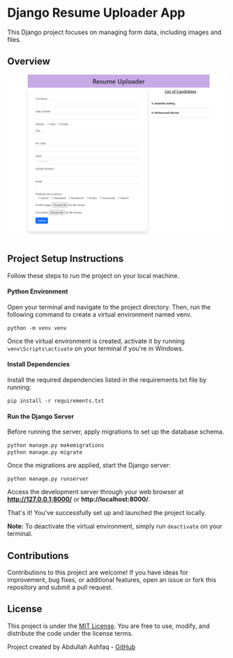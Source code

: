 # Django Resume Uploader App

This Django project focuses on managing form data, including images and files.

## Overview

<img src="./images/project.png" alt="Django Resume Uploader App">

## Project Setup Instructions

Follow these steps to run the project on your local machine.

#### Python Environment

Open your terminal and navigate to the project directory. Then, run the following command to create a virtual environment named venv.
```
python -m venv venv
```

Once the virtual environment is created, activate it by running `venv\Scripts\activate` on your terminal if you're in Windows.

#### Install Dependencies

Install the required dependencies listed in the requirements.txt file by running:
```
pip install -r requirements.txt
```

#### Run the Django Server

Before running the server, apply migrations to set up the database schema.
```
python manage.py makemigrations
python manage.py migrate
```

Once the migrations are applied, start the Django server:
```
python manage.py runserver
```
Access the development server through your web browser at **http://127.0.0.1:8000/** or **http://localhost:8000/**.

That's it! You've successfully set up and launched the project locally.

**Note:** To deactivate the virtual environment, simply run `deactivate` on your terminal.

## Contributions

Contributions to this project are welcome! If you have ideas for improvement, bug fixes, or additional features, open an issue or fork this repository and submit a pull request.

## License

This project is under the [MIT License](./LICENSE). You are free to use, modify, and distribute the code under the license terms.

Project created by Abdullah Ashfaq - [GitHub](https://github.com/abdullahashfaq-ds)
